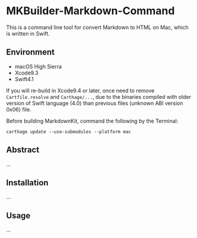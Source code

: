 # MKBuilder-Markdown-Command

This is a command line tool for convert Markdown to HTML on Mac, which is written in Swift. 


## Environment


- macOS High Sierra
- Xcode9.3
- Swift4.1

If you will re-build in Xcode9.4 or later, once need to remove `Cartfile.resolve` and `Carthage/...`, due to the binaries compiled with older version of Swift language (4.0) than previous files (unknown ABI version 0x06) file.


Before building MarkdownKit, command the following by the Terminal: 

```
carthage update --use-submodules --platform mac
```




## Abstract

...

## Installation


...

## Usage


...
